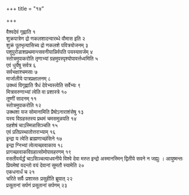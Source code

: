 +++
title = "१४"

+++



वैश्वदेवं गृह्णाति १  
शुक्रपात्रेण द्रो णकलशादन्वारब्धे वौमास इति २  
शुक्रं पूतभृत्यासिच्य द्रो णकलशे पवित्रयोजनम् ३  
पशुपुरोडाशप्रथमान्त्सवनीयान्निर्वपति पयस्यावर्जम् ४  
स्तोत्रमुपाकरोति तृणाभ्यां ग्रहमुपस्पृश्योपावर्त्तध्वमिति ५  
एवं धुर्येषु सर्वत्र ६  
सर्वभक्षाश्चमसाः ७  
मार्जालीये पात्रप्रक्षालनम् ८  
उक्थ्यं विगृह्णाति त्रैधं देवेभ्यस्त्वेति सर्वेभ्यः ९  
मित्रावरुणाभ्यां त्वेति वा प्रशास्त्रे १०  
तूष्णीं सादनम् ११  
स्तोत्रमुपाकरोति १२  
उक्थशा यज सोमानामिति प्रैषोऽनाराशंसेषु १३  
यस्य विग्रहस्तस्य प्रथमं चमसमुन्नयति १४  
ग्रहशेषं चाऽस्मिन्नासिञ्चति १५  
एवं प्रतिप्रस्थातोत्तराभ्याम् १६  
इन्द्रा य त्वेति ब्राह्मणाच्छंसिने १७  
इन्द्रा ग्निभ्यां त्वेत्यच्छावाकाय १८  
प्रागच्छावाकविग्रहात्सोमोपावहरणम् १९  
वसतीवर्यर्द्धं चाऽसिञ्चत्याधवनीये विश्वे देवा मरुत इन्द्रो अस्मानस्मिन् द्वितीये सवने न जह्युः । आयुष्मन्तः प्रियमेषां वदन्तो वयं देवानां सुमतौ स्यामेति २०  
एकधनार्धं च २१  
चरिते सर्वैः प्रशास्तः प्रसुहीति ब्रूयात् २२  
प्रसूतानां सर्पणं प्रसूतानां सर्पणम् २३  